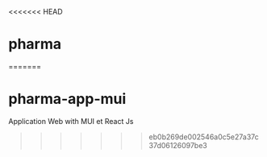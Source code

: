 <<<<<<< HEAD
# pharma
=======
# pharma-app-mui
Application Web with MUI et React Js
>>>>>>> eb0b269de002546a0c5e27a37c37d06126097be3
